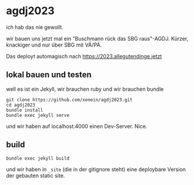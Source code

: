 # agdj2023
ich hab das nie gewollt.

wir bauen uns jetzt mal ein "Buschmann rück das SBG raus"-AGDJ. Kürzer, knackiger und nur über SBG mit VÄ/PÄ.

Das deployt automagisch nach https://2023.allegutendinge.jetzt

## lokal bauen und testen

well es ist ein Jekyll, wir brauchen ruby und wir brauchen bundle


```
git clone https://github.com/xenein/agdj2023.git
cd agdj2023
bundle install
bundle exec jekyll serve
```

und wir haben auf localhost:4000 einen Dev-Server. Nice. 

## build

```
bundle exec jekyll build
```

und wir haben in `_site` (die in der gitignore steht) eine deploybare Version der gebauten static site.
